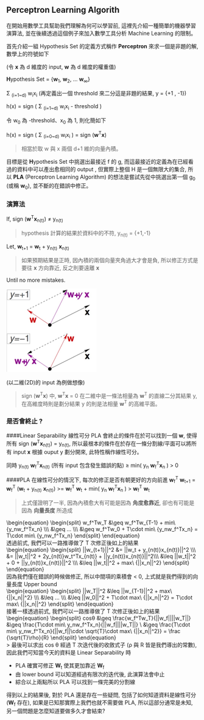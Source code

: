 ## Perceptron Learning Algorith

在開始用數學工具幫助我們理解為何可以學習前, 這裡先介紹一種簡單的機器學習演算法, 並在後續透過這個例子來加入數學工具分析 Machine Learning 的限制。


首先介紹一組 Hypothesis Set 的定義方式稱作 **Perceptron** 來求一個是非題的解, 數學上的符號如下

(令 **x** 為 d 維度的 input, **w** 為 d 維度的權重值)

**H**ypothesis Set = {**w**<sub>1</sub>, **w**<sub>2</sub>, ... **w**<sub>∞</sub>}

Σ <sub>(i=1~d)</sub> w<sub>i</sub>x<sub>i</sub> (再定義出一個 threshold 來二分這是非題的結果, y = {+1 , -1})

h(x) = sign ( Σ <sub>(i=1~d)</sub> w<sub>i</sub>x<sub>i</sub> - threshold ) 

令 w<sub>0</sub> 為 -threshold、x<sub>0</sub> 為 1, 則化簡如下

h(x) = sign ( Σ <sub>(i=0~d)</sub> w<sub>i</sub>x<sub>i</sub> ) = sign (**w**<sup>T</sup>**x**)

> 相當於取 w 與 x 兩個 d+1 維的向量內積。

目標是從 **H**ypothesis Set 中挑選出最接近 f 的 g, 而這最接近的定義為在已經看過的資料中可以產出愈相同的 output , 但實際上整個 H 是一個無限大的集合, 所以 **PLA** (Perceptron Learning Algorithm) 的想法是嘗試先從中挑選出第一個 g<sub>0</sub> (或稱 **w**<sub>0</sub>), 並不斷的在錯誤中修正。

### 演算法

If, sign (**w**<sup>T</sup>**x**<sub>n(t)</sub>) ≠ y<sub>n(t)</sub>

> hypothesis 計算的結果於資料中的不符, y<sub>n(t)</sub> = {+1,-1}

Let, **w**<sub>t+1</sub> = **w**<sub>t</sub> + y<sub>n(t)</sub> **x**<sub>n(t)</sub>

> 如果預期結果是正時, 因內積的兩個向量夾角過大才會是負, 所以修正方式是要往 **x** 方向靠近, 反之則要遠離 **x**

Until no more mistakes.

<img src="2DPLA.jpg" width="237" height="218"/>

(以二維(2D)的 input 為例做想像)

> sign (**w**<sup>T</sup>**x**) 中, **w**<sup>T</sup>**x** = 0 在二維中是一條法相量為 **w**<sup>T</sup> 的直線二分其結果 y, 在高維度時則是劃分結果 y 的則是法相量 **w**<sup>T</sup> 的高維平面。

### 是否會終止 ?

####Linear Separability 線性可分
PLA 會終止的條件在於可以找到一個 **w**, 使得所有 sign (**w**<sup>T</sup>**x**<sub>n(t)</sub>) = y<sub>n(t)</sub>, 所以最根本的條件在於存在一條分割線/平面可以將所有 input **x** 根據 ouput y 劃分開來, 此特性稱作線性可分。

同時 y<sub>n(t)</sub> **w**<sub>f</sub><sup>T</sup>**x**<sub>n(t)</sub> (所有 input 包含發生錯誤的點) ≥ min( y<sub>n</sub> **w**<sub>f</sub><sup>T</sup>**x**<sub>n</sub> ) > 0

####PLA 在線性可分的情況下, 每次的修正是否有朝更好的方向前進
**w**<sub>f</sub><sup>T</sup> **w**<sub>t+1</sub> = **w**<sub>f</sub><sup>T</sup> (**w**<sub>t</sub> + y<sub>n(t)</sub> **x**<sub>n(t)</sub>) >= **w**<sub>f</sub><sup>T</sup> **w**<sub>t</sub> + min( y<sub>n</sub> **w**<sub>f</sub><sup>T</sup>**x**<sub>n</sub> ) > **w**<sub>f</sub><sup>T</sup> **w**<sub>t</sub>

> 上式僅證明了一半, 因為內積愈大有可能是因為 **角度愈靠近**, 卻也有可能是因為 **向量長度** 所造成

<div> 
\begin{equation}
  \begin{split}
  w_f^Tw_T &\geq w_f^Tw_{T-1} + min\ {y_nw_f^Tx_n} \\\
           &\geq ... \\\
           &\geq w_f^Tw_0 + T\cdot min\ {y_nw_f^Tx_n} = T\cdot min\ {y_nw_f^Tx_n}
  \end{split}
  \end{equation}
</div>
透過前式, 我們可以一路推導做了 T 次修正後如上的結果

<div> 
\begin{equation}
\begin{split}
||w_{t+1}||^2 &=    ||w_t + y_{n(t)}x_{n(t)}||^2 \\\
              &=    ||w_t||^2 + 2y_{n(t)}w_t^Tx_{n(t)} + ||y_{n(t)}x_{n(t)}||^2\\\
              &\leq ||w_t||^2 + 0 + ||y_{n(t)}x_{n(t)}||^2 \\\
              &\leq ||w_t||^2 + max\ {||x_n||^2}
\end{split}
\end{equation}
</div>
因為我們僅在錯誤的時候做修正, 所以中間項的乘積會 < 0, 上式就是我們得到的向量長度 Upper bound

<div> 
\begin{equation}
\begin{split}
  ||w_T||^2 &\leq ||w_{T-1}||^2 + max\ {||x_n||^2} \\\
            &\leq ... \\\
            &\leq ||w_0||^2 + T\cdot max\ {||x_n||^2} = T\cdot max\ {||x_n||^2}
\end{split}
\end{equation}
</div>
接著一樣透過前式, 我們可以一路推導做了 T 次修正後如上的結果

<div>
\begin{equation}  
\begin{split}   
cosθ &\geq \frac{w_f^Tw_T}{||w_f||||w_T||} &\geq \frac{T\cdot min\ y_nw_f^Tx_n}{||w_f||||w_T||} \ &\geq \frac{T\cdot min\ y_nw_f^Tx_n}{||w_f||\cdot \sqrt{T}\cdot max\ {||x_n||^2}}  = \frac {\sqrt{T}\rho}{R}  
\end{split}    
\end{equation}
</div>
> 最後可以求出 cos θ 經過 T 次迭代後的收斂式子 (ρ 與 R 皆是我們導出的常數), 因此我們可知當今天的資料是 Linear Separability 時

* PLA 確實可修正 **W**<sub>t</sub> 使其更加靠近 **W**<sub>f</sub>
* 由 lower bound 可以知道經過有限次的迭代後, 此演算法會中止
* 綜合以上兩點所以 PLA 可以找到一條完美的分割線

得到以上的結果後, 對於 PLA 還是存在一些疑問, 包括了如何知道資料是線性可分 (**W**<sub>f</sub> 存在), 如果是已知那實際上我們也就不需要做 PLA, 所以這部分通常是未知, 另一個問題是怎麼知道要做多久才會結束?
